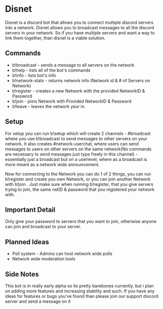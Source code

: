 # Disnet
       
Disnet is a discord bot that allows you to connect multiple discord servers into a network. Disnet allows you to broadcast messages to all the discord servers in your network. So if you have multiple servers and want a way to link them together, than disnet is a viable solution.

 

## Commands
- b!broadcast - sends a message to all servers on the network
- b!help - lists all of the bot's commands
- b!info - lists bot's info
- b!network-stats - returns network info (Network id & # of Servers on Network)
- b!register <NetworkID> <Password> - creates a new Network with the provided NetworkID & Password
- b!join <NetworkID> <Password> - joins Network with Provided NetworkID & Password 
- b!leave - leaves the network your in.
       
       
## Setup
For setup you can run b!setup which will create 2 channels - #broadcast where you use b!broadcast <message> to send messages to other servers on your network. It also creates #network-userchat, where users can send messages to users on other servers on the same network(No commands are necessary to send messages just type freely in this channel) - essentially just a broadcast but on a userlevel, where as a broadcast is more meant as a network wide announcement.

Now for connecting to the Network you can do 1 of 2 things, you can run b!register <Netid> <Pass> and create you own Network, or you can join another Network with b!join <Netid> <Pass> . Just make sure when running b!register, that you give servers trying to join, the same netID & password that you registered your network with. 


## Important Detail
Only give your password to servers that you want to join, otherwise anyone can join and broadcast to your server.


## Planned Ideas
- Poll system - Admins can host network wide polls 
- Network wide moderation tools

## Side Notes
This bot is in really early alpha so its pretty barebones currently, but i plan on adding more features and increasing stability and such.
If you have any ideas for features or bugs you've found than please join our support discord server and send a message on it
